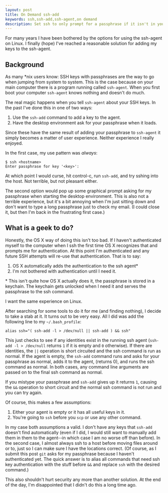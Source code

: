```yaml
---
layout: post
title: On Demand ssh-add
keywords: ssh,ssh-add,ssh-agent,on demand
description: Set ssh to only prompt for a passphrase if it isn't in your ssh-agent already, but not before you need it.
---
```

For many years I have been bothered by the options for using the ssh-agent
on Linux.  I finally (hope) I've reached a reasonable solution for adding
my keys to the ssh-agent.

## Background ##

As many \*nix users know: SSH keys with passphrases are the way to go when
jumping from system to system.  This is the case because on your main
computer there is a program running called `ssh-agent`.  When you first
boot your computer `ssh-agent` knows nothing and doesn't do much.

The real magic happens when you tell `ssh-agent` about your SSH keys.  In
the past I've done this in one of two ways:

1. Use the `ssh-add` command to add a key to the agent.
2. Have the desktop environment ask for your passphrase when it loads.

Since these have the same result of adding your passphrase to `ssh-agent`
it simply becomes a matter of user experience.  Neither experience I really
enjoyed.

In the first case, my use pattern was *always*:

    $ ssh <hostname>
    Enter passphrase for key '<key>':

At which point I would curse, hit control-c, run `ssh-add`, and try sshing
into the host.  Not terrible, but not pleasant either.

The second option would pop up some graphical prompt asking for my
passphrase when starting the desktop environment.  This is also not a
terrible experience, but it's a bit annoying when I'm just sitting down and
don't want to type a long passphrase just to check my email. (I could close
it, but then I'm back in the frustrating first case.)

## What is a geek to do? ##

Honestly, the OS X way of doing this isn't too bad.  If I haven't
authenticated myself to the computer when I ssh the first time OS X
recognizes that and prompts me for authentication.  At this point I'm
authenticated and any future SSH attempts will re-use that authentication.
That is to say:

1. OS X automatically adds the authentication to the ssh agent*
2. I'm not bothered with authentication until I need it.

\* This isn't quite how OS X actually does it, the passphrase is stored in a
  keychain.  The keychain gets unlocked when I need it and serves the
  passphrase to the ssh command.

I want the same experience on Linux.

After searching for some tools to do it for me (and finding nothing), I
decide to take a stab at it.  It turns out to be very easy.  All I did was
add the following line to my `~/.bash_profile`:

    alias ssh="( ssh-add -l > /dev/null || ssh-add ) && ssh"

This just checks to see if any identities exist in the running ssh agent
(`ssh-add -l > /dev/null` returns `1` if it is empty and `0` otherwise).
If there are identities, the `||` operation is short circuited and the ssh
command is run as normal.  If the agent is empty, the `ssh-add` command
runs and asks for your passphrase as normal, adds it to the agent, (returns
0), and runs the ssh command as normal.
In both cases, any command line arguments are passed on to the final ssh command as
normal.  

If you mistype your passphrase and `ssh-add` gives up it returns `1`,
causing the `&&` operation to short circuit and the normal ssh command is
not run and you can try again.

Of course, this makes a few assumptions:

1. Either your agent is empty or it has all useful keys in it.
2. You're going to `ssh` before you `scp` or use any other command.

In my case both assumptions a valid.  I don't have any keys that `ssh-add`
doesn't find automatically (even if I did, I would still want to manually
add them in them to the agent--in which case I am no worse off than
before).  In the second case, I almost always ssh to a host before moving
files around or to, just so I can make sure I have the locations correct.
(Of course, as I submit this post `git` asks for my passphrase because I
haven't authenticated yet. The quick answer is to alias all commands that
need ssh key authentication with the stuff before `&&` and replace `ssh`
with the desired command.)

This also shouldn't hurt security any more than another solution.  At the
end of the day, I'm disappointed that I didn't do this a long time ago.
